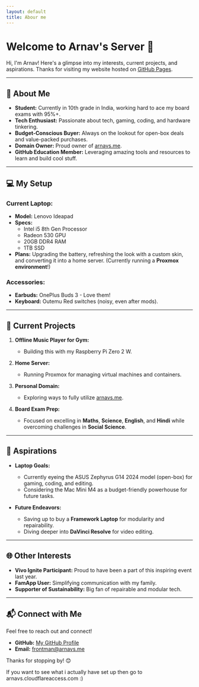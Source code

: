 ```yaml
---
layout: default
title: Abour me
---
```


# Welcome to Arnav's Server 🌟

Hi, I'm Arnav! Here's a glimpse into my interests, current projects, and aspirations. Thanks for visiting my website hosted on [GitHub Pages](https://pages.github.com/).

---

## 🌱 About Me

- **Student:** Currently in 10th grade in India, working hard to ace my board exams with 95%+.
- **Tech Enthusiast:** Passionate about tech, gaming, coding, and hardware tinkering.
- **Budget-Conscious Buyer:** Always on the lookout for open-box deals and value-packed purchases.
- **Domain Owner:** Proud owner of [arnavs.me](https://arnavs.me).
- **GitHub Education Member:** Leveraging amazing tools and resources to learn and build cool stuff.

---

## 💻 My Setup

### Current Laptop:
- **Model:** Lenovo Ideapad
- **Specs:**
  - Intel i5 8th Gen Processor
  - Radeon 530 GPU
  - 20GB DDR4 RAM
  - 1TB SSD
- **Plans:** Upgrading the battery, refreshing the look with a custom skin, and converting it into a home server. (Currently running a **Proxmox environment**!)

### Accessories:
- **Earbuds:** OnePlus Buds 3 - Love them!
- **Keyboard:** Outemu Red switches (noisy, even after mods).

---

## 🚀 Current Projects

1. **Offline Music Player for Gym:**
   - Building this with my Raspberry Pi Zero 2 W.

2. **Home Server:**
   - Running Proxmox for managing virtual machines and containers.

3. **Personal Domain:**
   - Exploring ways to fully utilize [arnavs.me](https://arnavs.me).

4. **Board Exam Prep:**
   - Focused on excelling in **Maths**, **Science**, **English**, and **Hindi** while overcoming challenges in **Social Science**.

---

## 🎯 Aspirations

- **Laptop Goals:**
  - Currently eyeing the ASUS Zephyrus G14 2024 model (open-box) for gaming, coding, and editing.
  - Considering the Mac Mini M4 as a budget-friendly powerhouse for future tasks.

- **Future Endeavors:**
  - Saving up to buy a **Framework Laptop** for modularity and repairability.
  - Diving deeper into **DaVinci Resolve** for video editing.

---

## 🌐 Other Interests

- **Vivo Ignite Participant:** Proud to have been a part of this inspiring event last year.
- **FamApp User:** Simplifying communication with my family.
- **Supporter of Sustainability:** Big fan of repairable and modular tech.

---

## 📬 Connect with Me

Feel free to reach out and connect!
- **GitHub:** [My GitHub Profile](https://github.com/arnavpc)
- **Email:** [frontman@arnavs.me](mailto:frontman@arnavs.me)

Thanks for stopping by! 😊


If you want to see what i actually have set up then go to arnavs.cloudflareaccess.com :)
